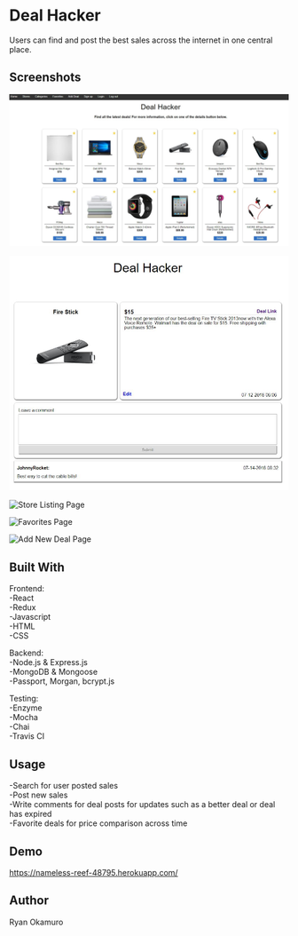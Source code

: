 
Deal Hacker
=============
Users can find and post the best sales across the internet in one central place.  


Screenshots
-----------

![Landing Page](https://raw.githubusercontent.com/RyanOkamuro/deal-hacker/master/images/Deal_Hacker_Landing_Page.JPG)

![Deal Details Page](https://raw.githubusercontent.com/RyanOkamuro/deal-hacker/master/images/Deal_Hacker_Details_Page.JPG)

![Store Listing Page](https://raw.githubusercontent.com/RyanOkamuro/deal-hacker/master/images/Deal_Hacker_Store_Listing)

![Favorites Page](https://raw.githubusercontent.com/RyanOkamuro/deal-hacker/master/images/Deal_Hacker_Favorites_Listing)

![Add New Deal Page](https://raw.githubusercontent.com/RyanOkamuro/deal-hacker/master/images/Deal_Hacker_Add_Deal_Form)


Built With
----------
Frontend: <br />
-React <br />
-Redux <br />
-Javascript <br />
-HTML <br />
-CSS

Backend: <br />
-Node.js & Express.js <br />
-MongoDB & Mongoose <br />
-Passport, Morgan, bcrypt.js

Testing: <br />
-Enzyme <br />
-Mocha <br />
-Chai <br />
-Travis CI


Usage
--------
-Search for user posted sales <br />
-Post new sales <br />
-Write comments for deal posts for updates such as a better deal or deal has expired <br />
-Favorite deals for price comparison across time


Demo
--------
https://nameless-reef-48795.herokuapp.com/


Author
--------
Ryan Okamuro